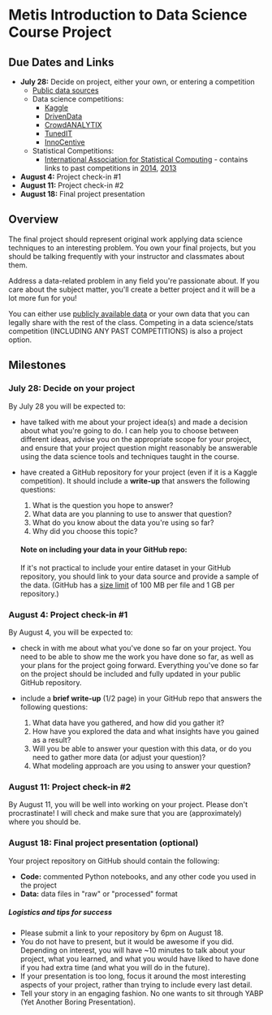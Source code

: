 # Metis Introduction to Data Science Course Project

## Due Dates and Links

* **July 28:** Decide on project, either your own, or entering a competition
    * [Public data sources](public_data.md)
    * Data science competitions: 
       * [Kaggle](http://www.kaggle.com/)
       * [DrivenData](http://www.drivendata.org/competitions/)
       * [CrowdANALYTIX](https://www.crowdanalytix.com/community)
       * [TunedIT](http://tunedit.org/challenges)
       * [InnoCentive](https://www.innocentive.com/ar/challenge/browse)
    * Statistical Competitions:
      * [International Association for Statistical Computing](http://www.iasc-isi.org/node/276) - contains links to past competitions in [2014](http://www.iasc-isi.org/node/227), [2013](http://www.iasc-isi.org/node/189)
* **August 4:** Project check-in #1
* **August 11:** Project check-in #2
* **August 18:** Final project presentation

## Overview
The final project should represent original work applying data science techniques to an interesting problem. You own your final projects, but you should be talking frequently with your instructor and classmates about them.

Address a data-related problem in any field you're passionate about. If you care about the subject matter, you'll create a better project and it will be a lot more fun for you!

You can either use [publicly available data](public_data.md) or your own data that you can legally share with the rest of the class. Competing in a data science/stats competition (INCLUDING ANY PAST COMPETITIONS) is also a project option.

## Milestones

### July 28: Decide on your project

By July 28 you will be expected to:
    
 * have talked with me about your project idea(s) and made a decision about what you're going to do. I can help you to choose between different ideas, advise you on the appropriate scope for your project, and ensure that your project question might reasonably be answerable using the data science tools and techniques taught in the course.
    
 * have created a GitHub repository for your project (even if it is a Kaggle competition). It should include a **write-up** that answers the following questions:

    1. What is the question you hope to answer?
    2. What data are you planning to use to answer that question?
    3. What do you know about the data you're using so far?
    4. Why did you choose this topic?

    #### Note on including your data in your GitHub repo:

    If it's not practical to include your entire dataset in your GitHub repository, you should link to your data source and provide a sample of the data. (GitHub has a [size limit](https://help.github.com/articles/what-is-my-disk-quota/) of 100 MB per file and 1 GB per repository.)

### August 4: Project check-in #1

By August 4, you will be expected to:

 * check in with me about what you've done so far on your project. You need to be able to show me the work you have done so far, as well as your plans for the project going forward. Everything you've done so far on the project should be included and fully updated in your public GitHub repository.

 * include a **brief write-up** (1/2 page) in your GitHub repo that answers the following questions:

    1. What data have you gathered, and how did you gather it?
    2. How have you explored the data and what insights have you gained as a result?
    3. Will you be able to answer your question with this data, or do you need to gather more data (or adjust your question)?
    4. What modeling approach are you using to answer your question?

### August 11: Project check-in #2

By August 11, you will be well into working on your project. Please don't procrastinate! I will check and make sure that you are (approximately) where you should be.

### August 18: Final project presentation (optional)

Your project repository on GitHub should contain the following:

 * **Code:** commented Python notebooks, and any other code you used in the project
 * **Data:** data files in "raw" or "processed" format

##### Logistics and tips for success

 * Please submit a link to your repository by 6pm on August 18.
 * You do not have to present, but it would be awesome if you did. Depending on interest, you will have ~10 minutes to talk about your project, what you learned, and what you would have liked to have done if you had extra time (and what you will do in the future).
 * If your presentation is too long, focus it around the most interesting aspects of your project, rather than trying to include every last detail.
 * Tell your story in an engaging fashion. No one wants to sit through YABP (Yet Another Boring Presentation).
